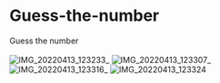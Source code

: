 # Guess-the-number
Guess the number
<br>
<br>
![IMG_20220413_123233](https://user-images.githubusercontent.com/60067151/163175449-43b51415-0709-4474-b2e9-4b950a658f35.jpg)_
![IMG_20220413_123307](https://user-images.githubusercontent.com/60067151/163175453-6276972a-6aed-4256-aaeb-6feeff75d929.jpg)_
![IMG_20220413_123316](https://user-images.githubusercontent.com/60067151/163175458-2580b6db-f71c-4508-b1eb-94f1d911782e.jpg)_
![IMG_20220413_123324](https://user-images.githubusercontent.com/60067151/163175479-fb389666-3110-4de3-a91d-a96f17e2c62e.jpg)


